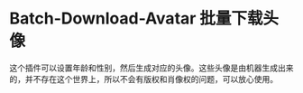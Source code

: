 # Batch-Download-Avatar  批量下载头像
这个插件可以设置年龄和性别，然后生成对应的头像。这些头像是由机器生成出来的，并不存在这个世界上，所以不会有版权和肖像权的问题，可以放心使用。
